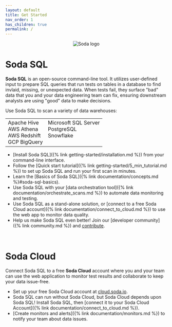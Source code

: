 ```yaml
---
layout: default
title: Get Started
nav_order: 1
has_children: true
permalink: /
---
```


<p align="center"><img src="https://raw.githubusercontent.com/sodadata/soda-sql/main/docs/assets/images/soda-banner.png" alt="Soda logo" /></p>

# Soda SQL

**Soda SQL** is an open-source command-line tool. It utilizes user-defined input to prepare SQL queries that run tests on tables in a database to find invlaid, missing, or unexpected data. When tests fail, they surface "bad" data that you and your data engineering team can fix, ensuring downstream analysts are using "good" data to make decisions.

Use Soda SQL to scan a variety of data warehouses:<br />
<table>
  <tr>
    <td>Apache Hive<br /> AWS Athena<br /> AWS Redshift<br /> GCP BigQuery<br /></td>
    <td>Microsoft SQL Server <br /> PostgreSQL<br /> Snowflake<br /><br /></td>
  </tr>
</table>


* [Install Soda SQL]({% link getting-started/installation.md %}) from your command-line interface.
* Follow the [Quick start tutorial]({% link getting-started/5_min_tutorial.md %}) to set up Soda SQL and run your first scan in minutes.
* Learn the [Basics of Soda SQL]({% link documentation/concepts.md %}#soda-sql-basics).
* Use Soda SQL with your [data orchestration tool]({% link documentation/orchestrate_scans.md %}) to automate data monitoring and testing.
* Use Soda SQL as a stand-alone solution, or [connect to a free Soda Cloud account]({% link documentation/connect_to_cloud.md %}) to use the web app to monitor data quality.
* Help us make Soda SQL even better! Join our [developer community]({% link community.md %}) and [contribute](https://github.com/sodadata/soda-sql/blob/main/CONTRIBUTING.md).

<br />

# Soda Cloud

Connect Soda SQL to a free **Soda Cloud** account where you and your team can use the web application to monitor test results and collaborate to keep your data issue-free. 

* Set up your free Soda Cloud account at [cloud.soda.io](https://cloud.soda.io/signup).
* Soda SQL can run without Soda Cloud, but Soda Cloud depends upon Soda SQL! Install Soda SQL, then [connect it to your Soda Cloud Account]({% link documentation/connect_to_cloud.md %}).
* [Create monitors and alerts]({% link documentation/monitors.md %}) to notify your team about data issues.
